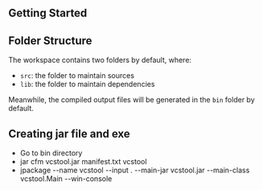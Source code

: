 ## Getting Started

## Folder Structure

The workspace contains two folders by default, where:

- `src`: the folder to maintain sources
- `lib`: the folder to maintain dependencies

Meanwhile, the compiled output files will be generated in the `bin` folder by default.

## Creating jar file and exe

- Go to bin directory
- jar cfm vcstool.jar manifest.txt vcstool
- jpackage --name vcstool --input . --main-jar vcstool.jar --main-class vcstool.Main --win-console
